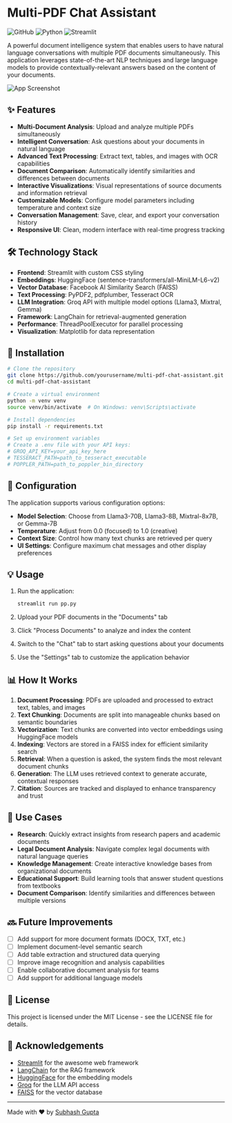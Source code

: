 # Multi-PDF Chat Assistant

![GitHub](https://img.shields.io/badge/license-MIT-blue)
![Python](https://img.shields.io/badge/python-3.8%2B-blue)
![Streamlit](https://img.shields.io/badge/streamlit-1.25.0-red)

A powerful document intelligence system that enables users to have natural language conversations with multiple PDF documents simultaneously. This application leverages state-of-the-art NLP techniques and large language models to provide contextually-relevant answers based on the content of your documents.

![App Screenshot](/api/placeholder/800/400)

## ✨ Features

- **Multi-Document Analysis**: Upload and analyze multiple PDFs simultaneously
- **Intelligent Conversation**: Ask questions about your documents in natural language
- **Advanced Text Processing**: Extract text, tables, and images with OCR capabilities
- **Document Comparison**: Automatically identify similarities and differences between documents
- **Interactive Visualizations**: Visual representations of source documents and information retrieval
- **Customizable Models**: Configure model parameters including temperature and context size
- **Conversation Management**: Save, clear, and export your conversation history
- **Responsive UI**: Clean, modern interface with real-time progress tracking

## 🛠️ Technology Stack

- **Frontend**: Streamlit with custom CSS styling
- **Embeddings**: HuggingFace (sentence-transformers/all-MiniLM-L6-v2)
- **Vector Database**: Facebook AI Similarity Search (FAISS)
- **Text Processing**: PyPDF2, pdfplumber, Tesseract OCR
- **LLM Integration**: Groq API with multiple model options (Llama3, Mixtral, Gemma)
- **Framework**: LangChain for retrieval-augmented generation
- **Performance**: ThreadPoolExecutor for parallel processing
- **Visualization**: Matplotlib for data representation

## 🚀 Installation

```bash
# Clone the repository
git clone https://github.com/yourusername/multi-pdf-chat-assistant.git
cd multi-pdf-chat-assistant

# Create a virtual environment
python -m venv venv
source venv/bin/activate  # On Windows: venv\Scripts\activate

# Install dependencies
pip install -r requirements.txt

# Set up environment variables
# Create a .env file with your API keys:
# GROQ_API_KEY=your_api_key_here
# TESSERACT_PATH=path_to_tesseract_executable
# POPPLER_PATH=path_to_poppler_bin_directory
```

## 🔧 Configuration

The application supports various configuration options:

- **Model Selection**: Choose from Llama3-70B, Llama3-8B, Mixtral-8x7B, or Gemma-7B
- **Temperature**: Adjust from 0.0 (focused) to 1.0 (creative)
- **Context Size**: Control how many text chunks are retrieved per query
- **UI Settings**: Configure maximum chat messages and other display preferences

## 💡 Usage

1. Run the application:
   ```bash
   streamlit run pp.py
   ```

2. Upload your PDF documents in the "Documents" tab
3. Click "Process Documents" to analyze and index the content
4. Switch to the "Chat" tab to start asking questions about your documents
5. Use the "Settings" tab to customize the application behavior

## 📊 How It Works

1. **Document Processing**: PDFs are uploaded and processed to extract text, tables, and images
2. **Text Chunking**: Documents are split into manageable chunks based on semantic boundaries
3. **Vectorization**: Text chunks are converted into vector embeddings using HuggingFace models
4. **Indexing**: Vectors are stored in a FAISS index for efficient similarity search
5. **Retrieval**: When a question is asked, the system finds the most relevant document chunks
6. **Generation**: The LLM uses retrieved context to generate accurate, contextual responses
7. **Citation**: Sources are tracked and displayed to enhance transparency and trust

## 🤔 Use Cases

- **Research**: Quickly extract insights from research papers and academic documents
- **Legal Document Analysis**: Navigate complex legal documents with natural language queries
- **Knowledge Management**: Create interactive knowledge bases from organizational documents
- **Educational Support**: Build learning tools that answer student questions from textbooks
- **Document Comparison**: Identify similarities and differences between multiple versions

## 🔜 Future Improvements

- [ ] Add support for more document formats (DOCX, TXT, etc.)
- [ ] Implement document-level semantic search
- [ ] Add table extraction and structured data querying
- [ ] Improve image recognition and analysis capabilities
- [ ] Enable collaborative document analysis for teams
- [ ] Add support for additional language models

## 📄 License

This project is licensed under the MIT License - see the LICENSE file for details.

## 🙏 Acknowledgements

- [Streamlit](https://streamlit.io/) for the awesome web framework
- [LangChain](https://www.langchain.com/) for the RAG framework
- [HuggingFace](https://huggingface.co/) for the embedding models
- [Groq](https://groq.com/) for the LLM API access
- [FAISS](https://github.com/facebookresearch/faiss) for the vector database

---

Made with ❤️ by [Subhash Gupta](https://subh24ai.github.io/)
